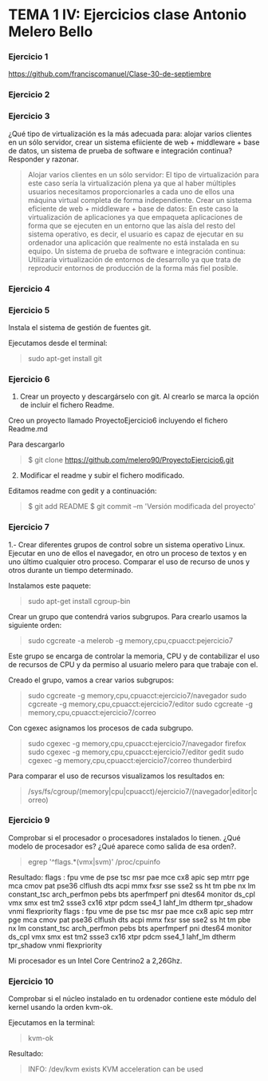 TEMA 1 IV: Ejercicios clase Antonio Melero Bello
================================================

### Ejercicio 1

https://github.com/franciscomanuel/Clase-30-de-septiembre

### Ejercicio 2

### Ejercicio 3

¿Qué tipo de virtualización es la más adecuada para: alojar varios clientes en un sólo servidor, crear un sistema 
efiiciente de web + middleware + base de datos, un sistema de prueba de software e integración continua? Responder 
y razonar.

> Alojar varios clientes en un sólo servidor: El tipo de virtualización para este caso sería la virtualización plena 
ya que al haber múltiples usuarios necesitamos proporcionarles a cada uno de ellos una máquina virtual completa de forma 
independiente.
Crear un sistema eficiente de web + middleware + base de datos: En este caso la virtualización de aplicaciones ya que 
empaqueta aplicaciones de forma que se ejecuten en un entorno que las aísla del resto del sistema operativo, es decir, 
el usuario es capaz de ejecutar en su ordenador una aplicación que realmente no está instalada en su equipo.
Un sistema de prueba de software e integración continua: Utilizaría virtualización de entornos de desarrollo ya que trata
de reproducir entornos de producción de la forma más fiel posible.


### Ejercicio 4

### Ejercicio 5 

Instala el sistema de gestión de fuentes git.

Ejecutamos desde el terminal: 

> sudo apt-get install git

### Ejercicio 6

1. Crear un proyecto y descargárselo con git. Al crearlo se marca la opción de incluir el fichero Readme.

Creo un proyecto llamado ProyectoEjercicio6 incluyendo el fichero Readme.md

Para descargarlo

> $ git clone https://github.com/melero90/ProyectoEjercicio6.git

2. Modificar el readme y subir el fichero modificado. 

Editamos readme con gedit y a continuación:

> $ git add README
> $ git commit –m 'Versión modificada del proyecto'

### Ejercicio 7

1.- Crear diferentes grupos de control sobre un sistema operativo Linux. Ejecutar en uno de ellos el navegador,
en otro un proceso de textos y en uno último cualquier otro proceso. Comparar el uso de recurso de unos y otros 
durante un tiempo determinado.

Instalamos este paquete:

> sudo apt-get install cgroup-bin

Crear un grupo que contendrá varios subgrupos. Para crearlo usamos la siguiente orden:

> sudo cgcreate -a melerob -g memory,cpu,cpuacct:pejercicio7

Este grupo se encarga de controlar la memoria, CPU y de contabilizar el uso de recursos de CPU y da permiso al usuario 
melero para que trabaje con el.

Creado el grupo, vamos a crear varios subgrupos:

> sudo cgcreate -g memory,cpu,cpuacct:ejercicio7/navegador
sudo cgcreate -g memory,cpu,cpuacct:ejercicio7/editor
sudo cgcreate -g memory,cpu,cpuacct:ejercicio7/correo

Con cgexec asignamos los procesos de cada subgrupo.

> sudo cgexec -g memory,cpu,cpuacct:ejercicio7/navegador firefox
sudo cgexec -g memory,cpu,cpuacct:ejercicio7/editor gedit
sudo cgexec -g memory,cpu,cpuacct:ejercicio7/correo thunderbird

Para comparar el uso de recursos visualizamos los resultados en:

> /sys/fs/cgroup/(memory|cpu|cpuacct)/ejercicio7/(navegador|editor|correo)


### Ejercicio 9

Comprobar si el procesador o procesadores instalados lo tienen. ¿Qué modelo de procesador es? ¿Qué aparece como salida 
de esa orden?.

> egrep '^flags.*(vmx|svm)' /proc/cpuinfo

Resultado: flags		: fpu vme de pse tsc msr pae mce cx8 apic sep mtrr pge mca cmov pat pse36 clflush dts acpi mmx fxsr 
sse sse2 ss ht tm pbe nx lm constant_tsc arch_perfmon pebs bts aperfmperf pni dtes64 monitor ds_cpl vmx smx est tm2 
ssse3 cx16 xtpr pdcm sse4_1 lahf_lm dtherm tpr_shadow vnmi flexpriority
flags		: fpu vme de pse tsc msr pae mce cx8 apic sep mtrr pge mca cmov pat pse36 clflush dts acpi mmx fxsr sse sse2 
ss ht tm pbe nx lm constant_tsc arch_perfmon pebs bts aperfmperf pni dtes64 monitor ds_cpl vmx smx est tm2 ssse3 cx16 
xtpr pdcm sse4_1 lahf_lm dtherm tpr_shadow vnmi flexpriority

Mi procesador es un Intel Core Centrino2 a 2,26Ghz.


### Ejercicio 10

Comprobar si el núcleo instalado en tu ordenador contiene este módulo del kernel usando la orden kvm-ok.

Ejecutamos en la terminal:

> kvm-ok

Resultado:

> INFO: /dev/kvm exists
KVM acceleration can be used




